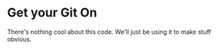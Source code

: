 # Get your Git On

There's nothing cool about this code.  We'll just be using it to make
stuff obvious.
